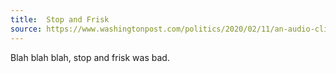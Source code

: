 ```yaml
---
title:  Stop and Frisk
source: https://www.washingtonpost.com/politics/2020/02/11/an-audio-clip-lays-bare-michael-bloombergs-major-stop-and-frisk-problem/
---
```

Blah blah blah, stop and frisk was bad.
